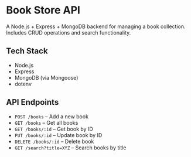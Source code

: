 # Book Store API

A Node.js + Express + MongoDB backend for managing a book collection.  
Includes CRUD operations and search functionality.

## Tech Stack
- Node.js
- Express
- MongoDB (via Mongoose)
- dotenv

## API Endpoints
- `POST /books` – Add a new book
- `GET /books` – Get all books
- `GET /books/:id` – Get book by ID
- `PUT /books/:id` – Update book by ID
- `DELETE /books/:id` – Delete book
- `GET /search?title=XYZ` – Search books by title
